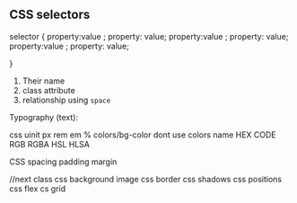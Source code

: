 ## CSS selectors

selector {
property:value ;
property: value;
property:value ;
property: value;
property:value ;
property: value;

}

1.  Their name
2.  class attribute
3.  relationship using `space`

Typography (text):

css uinit
px
rem
em
%
colors/bg-color
dont use colors name
HEX CODE
RGB
RGBA
HSL
HLSA

CSS spacing
padding
margin

//next class
css background image
css border
css shadows
css positions
css flex
cs grid
